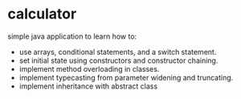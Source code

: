 # calculator
simple java application to learn how to:
- use arrays, conditional statements, and a switch statement.
- set initial state using constructors and constructor chaining.
- implement method overloading in classes.
- implement typecasting from parameter widening and truncating.
- implement inheritance with abstract class